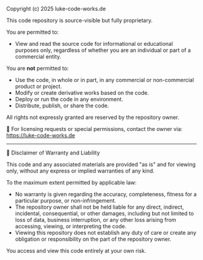 Copyright (c) 2025 luke-code-works.de

This code repository is source-visible but fully proprietary.

You are permitted to:

- View and read the source code for informational or educational purposes only, regardless of whether you are an individual or part of a commercial entity.

You are **not** permitted to:

- Use the code, in whole or in part, in any commercial or non-commercial product or project.
- Modify or create derivative works based on the code.
- Deploy or run the code in any environment.
- Distribute, publish, or share the code.

All rights not expressly granted are reserved by the repository owner.

📩 For licensing requests or special permissions, contact the owner via: https://luke-code-works.de

---

🛑 Disclaimer of Warranty and Liability

This code and any associated materials are provided "as is" and for viewing only, without any express or implied warranties of any kind.

To the maximum extent permitted by applicable law:

- No warranty is given regarding the accuracy, completeness, fitness for a particular purpose, or non-infringement.
- The repository owner shall not be held liable for any direct, indirect, incidental, consequential, or other damages, including but not limited to loss of data, business interruption, or any other loss arising from accessing, viewing, or interpreting the code.
- Viewing this repository does not establish any duty of care or create any obligation or responsibility on the part of the repository owner.

You access and view this code entirely at your own risk.
